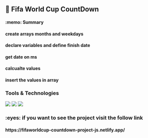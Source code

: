 <h2>
  🚀 Fifa World Cup CountDown
</h2> 

<h4></h4>
<h4> :memo: Summary</h4>
<h4>create arrays months and weekdays</h4>
<h4>declare variables and define finish date</h4>
<h4>get date on ms </h4>
<h4>calcualte values</h4>
<h4>insert the values in array</h4>

<h3>Tools & Technologies</h3>
<p>
  <img src="https://img.shields.io/badge/HTML5-E34F26?style=for-the-badge&logo=html5&logoColor=white">
  <img src="https://img.shields.io/badge/CSS3-1572B6?style=for-the-badge&logo=css3&logoColor=white">
  <img src="https://img.shields.io/badge/JavaScript-F7DF1E?style=for-the-badge&logo=javascript&logoColor=black">
</p>


<h3> :eyes: if you want to see the project visit the follow link </h3>
<h4> https://fifaworldcup-countdown-project-js.netlify.app/ </h4>
